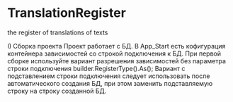 # TranslationRegister
the register of translations of texts

I) Сборка проекта
Проект работает с БД. В App_Start есть кофигурация контейнера зависимостей со строкой подключения к БД. При первой сборке используйте вариант разрешения зависимостей без параметра строки подключения builder.RegisterType<SqlRep>().As<IRepository>(); Вариант с подставлением строки подключения следует использовать после автоматического создания БД, при этом заменить подставляемую строку на строку созданной БД.
